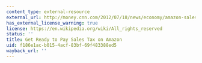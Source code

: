 ```yaml
---
content_type: external-resource
external_url: http://money.cnn.com/2012/07/18/news/economy/amazon-sales-tax/
has_external_license_warning: true
license: https://en.wikipedia.org/wiki/All_rights_reserved
status: ''
title: Get Ready to Pay Sales Tax on Amazon
uid: f186e1ac-b015-4acf-83bf-69f483388ed5
wayback_url: ''
---
```

